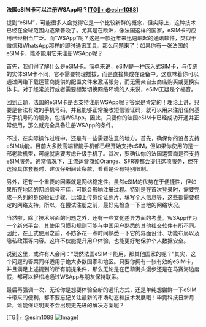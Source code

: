 **法国eSIM卡可以注册WSApp吗？[[TG💪+ @esim1088](https://t.me/s/esim1088)]**

提到“eSIM”，可能很多人会觉得它是一个比较新鲜的概念，但实际上，这种技术已经在全球范围内逐渐普及了。尤其是在欧洲，像法国这样的国家，eSIM卡的应用已经相当广泛。而“WSApp”呢？这是一款近年来迅速崛起的通讯软件，类似于微信和WhatsApp那样的即时通讯工具。那么问题来了：如果你有一张法国的eSIM卡，能不能用它来注册WSApp呢？

首先，我们得了解什么是eSIM卡。简单来说，eSIM是一种嵌入式SIM卡，与传统的实体SIM卡不同，它不需要物理插拔，而是直接集成在设备中。这意味着你可以通过网络下载运营商提供的配置文件来激活服务，而无需亲自去商店购买或更换实体卡。对于经常旅行或者需要频繁切换网络环境的人来说，eSIM无疑是个福音。

回到正题，法国的eSIM卡是否支持注册WSApp呢？答案是肯定的！理论上讲，只要是合法有效的手机号码，并且能够正常接收短信验证码，就可以用来注册任何基于手机号码的服务，包括WSApp。因此，只要你的法国eSIM卡已经成功开通并正常使用，那么就完全具备注册WSApp的条件。

不过，在实际操作过程中，还是有一些需要注意的地方。首先，确保你的设备支持eSIM功能。目前大多数高端智能手机都已经开始支持eSIM，但如果你使用的是一部老款机型，可能就需要考虑升级手机了。其次，要确认你的法国运营商是否支持eSIM服务。通常情况下，主流运营商如Orange、SFR等都会提供这项服务，但在选择具体套餐时，建议仔细阅读条款，看看是否有特别限制。

另外，还有一个重要的因素就是网络稳定性。虽然eSIM的优势在于便捷性，但如果所在地区的网络信号不佳，可能会影响注册过程。特别是在首次登录时，需要完成一系列的身份验证步骤，比如上传身份证照片、填写个人信息等，这些都需要稳定的网络支持。所以，在尝试注册之前，最好先检查一下当地的网络状况。

当然啦，除了技术层面的问题之外，还有一些文化差异方面的考量。WSApp作为一个新兴平台，其使用习惯和规则可能与中国用户熟悉的其他社交软件有所不同。因此，在正式使用之前，不妨多花一点时间熟悉一下它的界面设计、功能布局以及隐私政策等内容。这样不仅能提升用户体验，也能更好地保护个人数据安全。

说到这里，或许有人会问：“既然法国eSIM卡能用，那其他国家的呢？”其实，这个问题的答案同样适用于绝大多数国家和地区。只要你拥有一张有效的eSIM卡，并且满足上述提到的所有前提条件，那么无论是在巴黎街头漫步还是在马赛海边度假，都可以轻松地通过WSApp与朋友保持联系。

最后再强调一次，无论你是想要体验全新的通讯方式，还是单纯想尝鲜一下eSIM卡带来的便利，都不要忘记关注最新的市场动态和技术发展哦！毕竟科技日新月异，谁能保证明天不会出现更先进的解决方案呢？

[[TG💪+ @esim1088](https://t.me/s/esim1088) ![Image](https://i.postimg.cc/4NQfJmqS/Snipaste-2025-05-13-00-14-12.png)]